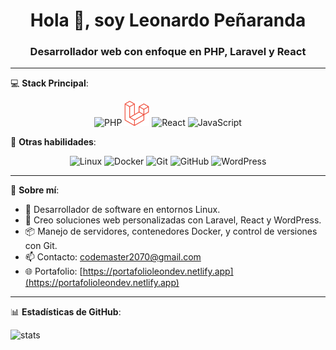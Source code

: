 <h1 align="center">Hola 👋, soy Leonardo Peñaranda</h1>
<h3 align="center">Desarrollador web con enfoque en PHP, Laravel y React</h3>

---

💻 **Stack Principal**:

<p align="center">
  <img src="https://cdn.jsdelivr.net/gh/devicons/devicon/icons/php/php-original.svg" alt="PHP" width="40" height="40"/>
  <img src="https://github.com/devicons/devicon/blob/v2.16.0/icons/laravel/laravel-original.svg" alt="Laravel" width="40" height="40"/>
  <img src="https://cdn.jsdelivr.net/gh/devicons/devicon/icons/react/react-original.svg" alt="React" width="40" height="40"/>
  <img src="https://cdn.jsdelivr.net/gh/devicons/devicon/icons/javascript/javascript-original.svg" alt="JavaScript" width="40" height="40"/>
</p>

🔧 **Otras habilidades**:

<p align="center">
  <img src="https://cdn.jsdelivr.net/gh/devicons/devicon/icons/linux/linux-original.svg" alt="Linux" width="40" height="40"/>
  <img src="https://cdn.jsdelivr.net/gh/devicons/devicon/icons/docker/docker-original.svg" alt="Docker" width="40" height="40"/>
  <img src="https://cdn.jsdelivr.net/gh/devicons/devicon/icons/git/git-original.svg" alt="Git" width="40" height="40"/>
  <img src="https://cdn.jsdelivr.net/gh/devicons/devicon/icons/github/github-original.svg" alt="GitHub" width="40" height="40"/>
  <img src="https://cdn.jsdelivr.net/gh/devicons/devicon/icons/wordpress/wordpress-plain.svg" alt="WordPress" width="40" height="40"/>
</p>

---

🧠 **Sobre mí**:

- 💼 Desarrollador de software en entornos Linux.
- 🧩 Creo soluciones web personalizadas con Laravel, React y WordPress.
- 📦 Manejo de servidores, contenedores Docker, y control de versiones con Git.
- 📫 Contacto: [codemaster2070@gmail.com](mailto:codemaster2070@gmail.com)  
- 🌐 Portafolio: [https://portafolioleondev.netlify.app](https://portafolioleondev.netlify.app)

---

📊 **Estadísticas de GitHub**:

<p align="left">
  <img src="https://github-readme-stats.vercel.app/api?username=LeonardoPenarandaDev&show_icons=true&locale=es" alt="stats" />
</p>

